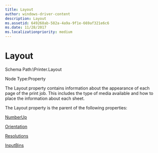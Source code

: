 ```yaml
---
title: Layout
author: windows-driver-content
description: Layout
ms.assetid: 649268ab-582a-4a9a-9f1e-669af321e6c6
ms.date: 11/28/2017
ms.localizationpriority: medium
---
```


# Layout


Schema Path:\\Printer.Layout

Node Type:Property

The Layout property contains information about the appearance of each page of the print job. This includes the type of media available and how to place the information about each sheet.

The Layout property is the parent of the following properties:

[NumberUp](numberup2.md)

[Orientation](orientation2.md)

[Resolutions](resolutions.md)

[InputBins](inputbins2.md)

 

 





